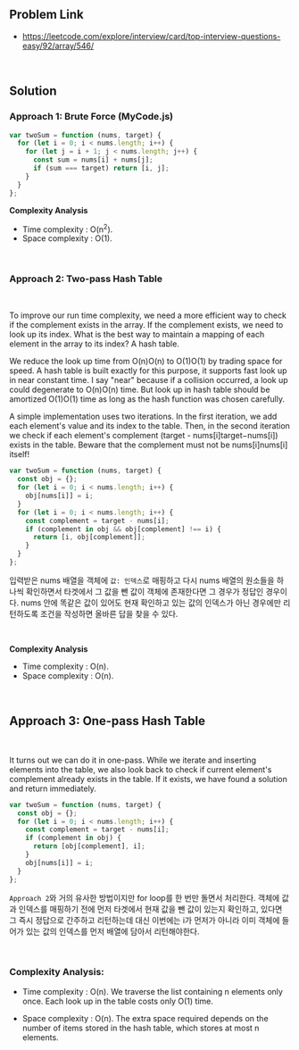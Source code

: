 ## Problem Link

- https://leetcode.com/explore/interview/card/top-interview-questions-easy/92/array/546/

<br />

## Solution

### Approach 1: Brute Force (MyCode.js)

```javascript
var twoSum = function (nums, target) {
  for (let i = 0; i < nums.length; i++) {
    for (let j = i + 1; j < nums.length; j++) {
      const sum = nums[i] + nums[j];
      if (sum === target) return [i, j];
    }
  }
};
```

**Complexity Analysis**

- Time complexity : O(n<sup>2</sup>).
- Space complexity : O(1).

<br />

### Approach 2: Two-pass Hash Table

<br />

To improve our run time complexity, we need a more efficient way to check if the complement exists in the array. If the complement exists, we need to look up its index. What is the best way to maintain a mapping of each element in the array to its index? A hash table.

We reduce the look up time from O(n)O(n) to O(1)O(1) by trading space for speed. A hash table is built exactly for this purpose, it supports fast look up in near constant time. I say "near" because if a collision occurred, a look up could degenerate to O(n)O(n) time. But look up in hash table should be amortized O(1)O(1) time as long as the hash function was chosen carefully.

A simple implementation uses two iterations. In the first iteration, we add each element's value and its index to the table. Then, in the second iteration we check if each element's complement (target - nums[i]target−nums[i]) exists in the table. Beware that the complement must not be nums[i]nums[i] itself!

```javascript
var twoSum = function (nums, target) {
  const obj = {};
  for (let i = 0; i < nums.length; i++) {
    obj[nums[i]] = i;
  }
  for (let i = 0; i < nums.length; i++) {
    const complement = target - nums[i];
    if (complement in obj && obj[complement] !== i) {
      return [i, obj[complement]];
    }
  }
};
```

입력받은 nums 배열을 객체에 `값: 인덱스`로 매핑하고 다시 nums 배열의 원소들을 하나씩 확인하면서 타겟에서 그 값을 뺀 값이 객체에 존재한다면 그 경우가 정답인 경우이다. nums 안에 똑같은 값이 있어도 현재 확인하고 있는 값의 인덱스가 아닌 경우에만 리턴하도록 조건을 작성하면 올바른 답을 찾을 수 있다.

<br />

**Complexity Analysis**

- Time complexity : O(n).
- Space complexity : O(n).

<br />

## Approach 3: One-pass Hash Table

<br />

It turns out we can do it in one-pass. While we iterate and inserting elements into the table, we also look back to check if current element's complement already exists in the table. If it exists, we have found a solution and return immediately.

```javascript
var twoSum = function (nums, target) {
  const obj = {};
  for (let i = 0; i < nums.length; i++) {
    const complement = target - nums[i];
    if (complement in obj) {
      return [obj[complement], i];
    }
    obj[nums[i]] = i;
  }
};
```

`Approach 2`와 거의 유사한 방법이지만 for loop를 한 번만 돌면서 처리한다. 객체에 값과 인덱스를 매핑하기 전에 먼저 타겟에서 현재 값을 뺀 값이 있는지 확인하고, 있다면 그 즉시 정답으로 간주하고 리턴하는데 대신 이번에는 i가 먼저가 아니라 이미 객체에 들어가 있는 값의 인덱스를 먼저 배열에 담아서 리턴해야한다.

<br />

### Complexity Analysis:

- Time complexity : O(n). We traverse the list containing n elements only once. Each look up in the table costs only O(1) time.

- Space complexity : O(n). The extra space required depends on the number of items stored in the hash table, which stores at most n elements.
